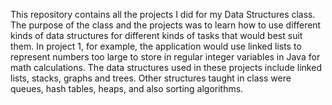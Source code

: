 This repository contains all the projects I did for my Data Structures class. The purpose of the class and the projects was to learn how to use different kinds of data structures 
for different kinds of tasks that would best suit them. In project 1, for example, the application would use linked lists to represent numbers too large to store in regular
integer variables in Java for math calculations. The data structures used in these projects include linked lists, stacks, graphs and trees. Other structures taught in class were 
queues, hash tables, heaps, and also sorting algorithms. 
